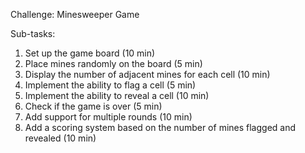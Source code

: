 Challenge: Minesweeper Game

Sub-tasks:

1. Set up the game board (10 min)
1. Place mines randomly on the board (5 min)
1. Display the number of adjacent mines for each cell (10 min)
1. Implement the ability to flag a cell (5 min)
1. Implement the ability to reveal a cell (10 min)
1. Check if the game is over (5 min)
1. Add support for multiple rounds (10 min)
1. Add a scoring system based on the number of mines flagged and revealed (10 min)